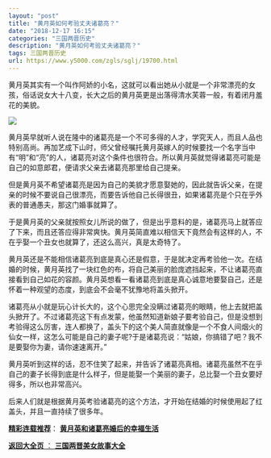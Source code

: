 ```yaml
---
layout: "post"
title: "黄月英如何考验丈夫诸葛亮？"
date: "2018-12-17 16:15"
categories: "三国两晋历史"
description: "黄月英如何考验丈夫诸葛亮？"
tags: 三国两晋历史
url: https://www.y5000.com/zgls/sglj/19700.html
---
```






黄月英其实有一个叫作阿娇的小名，这就可以看出她从小就是一个非常漂亮的女孩，俗话说女大十八变，长大之后的黄月英更是出落得清水芙蓉一般，有着闭月羞花的美貌。

![](https://img.y5000.com/uploads/allimg/170425/6-1F425140F5E3.jpg)

黄月英早就听人说在隆中的诸葛亮是一个不可多得的人才，学究天人，而且人品也特别高尚。再加艺成下山时，师父曾经嘱托黄月英嫁人的时候要找一个名字当中有“明”和“亮”的人，诸葛亮对这个条件也很符合。所以黄月英就觉得诸葛亮可能是自己的如意郎君，便请求父亲去诸葛亮那里给自己提亲。

但是黄月英不希望诸葛亮是因为自己的美貌才愿意娶她的，因此就告诉父亲，在提亲的时候不要说自己很漂亮，而要告诉他自己长得很丑，如果诸葛亮是个只在乎外表的普通愚夫，那这门婚事就算了。

于是黄月英的父亲就按照女儿所说的做了，但是出乎意料的是，诸葛亮马上就答应了下来，而且还答应得非常爽快。黄月英简直难以相信天下竟然会有这样的人，不在乎娶一个丑女也就算了，还这么高兴，真是太奇特了。

黄月英还是不能相信诸葛亮到底是真心还是假意，于是就决定再考验他一次。在结婚的时候，黄月英找了一块红色的布，将自己美丽的脸庞遮挡起来，不让诸葛亮直接看到自己如花的容颜。黄月英想看一看诸葛亮到底是真心诚意地要娶自己，还是怀着一种观望的态度，到底会不会毫不犹豫地将盖头掀开。

诸葛亮从小就是玩心计长大的，这个心思完全没瞒过诸葛亮的眼睛，他上去就把盖头掀开了。不过诸葛亮这下有点发蒙，他虽然知道新娘子要考验自己，但是没想到考验得这么厉害，连人都换了，盖头下的这个美人简直就像是一个不食人间烟火的仙女一样，这怎么可能是自己的妻子呢?于是诸葛亮说：“姑娘，你搞错了吧？我不是要娶你为妻，请你速速离开。”

黄月英听到这样的话，忍不住笑了起来，并告诉了诸葛亮真相。诸葛亮虽然不在乎自己的妻子长得到底是什么样子，但是能娶一个美丽的妻子，总比娶一个丑女要好得多，所以也非常高兴。

后来人们就是根据黄月英考验诸葛亮的这个方法，才开始在结婚的时候使用起了红盖头，并且一直持续了很多年。

[**精彩连载推荐**](https://www.y5000.com/zgls/sglj/19701.html)：
**[黄月英和诸葛亮婚后的幸福生活](https://www.y5000.com/zgls/sglj/19701.html)**

[**返回大全页** ： **三国两晋美女故事大全**](https://www.y5000.com/zgls/sglj/19752.html)
